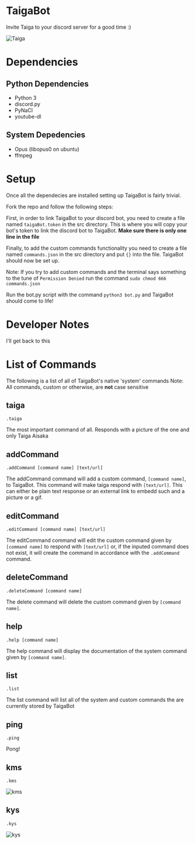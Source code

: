 # TaigaBot
Invite Taiga to your discord server for a good time :)

![Taiga](https://vignette.wikia.nocookie.net/tora-dora/images/8/82/E17_-_9.png/revision/latest/scale-to-width-down/340?cb=20160728131220)

# Dependencies
Python Dependencies
---
* Python 3
* discord.py
* PyNaCl
* youtube-dl

System Depedencies
---
* Opus (libopus0 on ubuntu)
* ffmpeg

# Setup
Once all the dependecies are installed setting up TaigaBot is fairly trivial.

Fork the repo and follow the following steps:

First, in order to link TaigaBot to your discord bot, you need to create a file named `taigaBot.token` in the src directory. This is where you will copy your bot's token to link the discord bot to TaigaBot. **Make sure there is only one line in the file**

Finally, to add the custom commands functionality you need to create a file named `commands.json` in the src directory and put `{}` into the file. TaigaBot should now be set up. 

Note: If you try to add custom commands and the terminal says something to the tune of `Permission Denied` run the command `sudo chmod 666 commands.json`

Run the bot.py script with the command `python3 bot.py` and TaigaBot should come to life!

# Developer Notes
I'll get back to this

# List of Commands

The following is a list of all of TaigaBot's native 'system' commands
Note: All commands, custom or otherwise, are **not** case sensitive

taiga
---
`.taiga`

The most important command of all. Responds with a picture of the one and only Taiga Aisaka

addCommand
---
`.addCommand [command name] [text/url]`

The addCommand command will add a custom command, `[command name]`, to TaigaBot. This command will make taiga respond with `[text/url]`. This can either be plain text response or an external link to embedd such and a picture or a gif.

editCommand
---
`.editCommand [command name] [text/url]`

The editCommand command will edit the custom command given by `[command name]` to respond with `[text/url]` or, if the inputed command does not exist, it will create the command in accordance with the `.addCommand` command.

deleteCommand
---
`.deleteCommand [command name]`

The delete command will delete the custom command given by `[command name]`.

help
---
`.help [command name]`

The help command will display the documentation of the system command given by `[command name]`.

list
---
`.list`

The list command will list all of the system and custom commands the are currently stored by TaigaBot

ping
---
`.ping`

Pong!

kms
---
`.kms`

![kms](https://thumbs.gfycat.com/ApprehensiveJoyfulBonobo-size_restricted.gif)

kys
---
`.kys`

![kys](https://media1.tenor.com/images/7282a0f80bf1744a17295a124d891068/tenor.gif?itemid=9140602)

